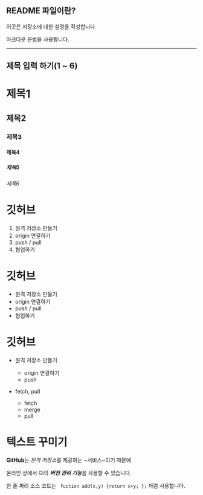 ## README 파일이란?


이곳은 저장소에 대한 설명을 작성합니다. 

마크다운 문법을 사용합니다. 

***

## 제목 입력 하기(1 ~ 6) 

# 제목1 
## 제목2
### 제목3
#### 제목4 
##### 제목5
###### 제목6

# 깃허브 

1. 원격 저장소 만들기
2. origin 연결하기
3. push / pull
4. 협업하기

# 깃허브 
- 원격 저장소 만들기
- origin 연결하기
- push / pull
- 협업하기 

# 깃허브 

- 원격 저장소 만들기
  - origin 연결하기
  - push
    
- fetch, pull
  - fetch
  - merge
  - pull 

# 텍스트 꾸미기 

**GitHub**는 *원격 저장소*를 제공하는 ~서비스~이기 때문에 

온라인 상에서 Gi의 ***버전 관리 기능***을 사용할 수 있습니다. 

한 줄 짜리 소스 코드는 ` fuction add(x,y) {return x+y; };` 처럼 사용합니다.



